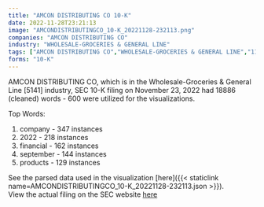 ```yaml
---
title: "AMCON DISTRIBUTING CO 10-K"
date: 2022-11-28T23:21:13
image: "AMCONDISTRIBUTINGCO_10-K_20221128-232113.png"
companies: "AMCON DISTRIBUTING CO"
industry: "WHOLESALE-GROCERIES & GENERAL LINE"
tags: ["AMCON DISTRIBUTING CO","WHOLESALE-GROCERIES & GENERAL LINE","11-23-2022","10-K"]
forms: "10-K"
---
```

AMCON DISTRIBUTING CO, which is in the Wholesale-Groceries & General Line [5141] industry, SEC 10-K filing on November 23, 2022 had 18886 (cleaned) words - 600 were utilized for the visualizations.

Top Words:
1. company - 347 instances
2. 2022 - 218 instances
3. financial - 162 instances
4. september - 144 instances
5. products - 129 instances


See the parsed data used in the visualization [here]({{< staticlink name=AMCONDISTRIBUTINGCO_10-K_20221128-232113.json >}}).  
View the actual filing on the SEC website [here](https://www.sec.gov/Archives/edgar/data/928465/0001558370-22-018185.txt)